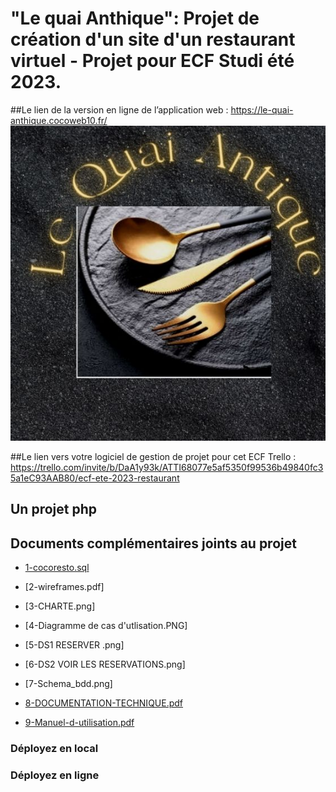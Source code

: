 <h1>"Le quai Anthique": Projet de création d'un site d'un restaurant virtuel - Projet pour ECF Studi été 2023.</h1>

##Le lien de la version en ligne de l’application web :
https://le-quai-anthique.cocoweb10.fr/
![Le logo](https://github.com/ChristelleCossard/restococo/blob/main/images/logo-quai-antique.jpg)

##Le lien vers votre logiciel de gestion de projet pour cet ECF Trello :
https://trello.com/invite/b/DaA1y93k/ATTI68077e5af5350f99536b49840fc35a1eC93AAB80/ecf-ete-2023-restaurant

## Un projet php

## Documents complémentaires joints au projet

+ [1-cocoresto.sql](https://github.com/ChristelleCossard/restococo/blob/main/cocoresto.sql)

+ [2-wireframes.pdf]

+ [3-CHARTE.png]

+ [4-Diagramme de cas d'utlisation.PNG]

+ [5-DS1 RESERVER .png]

+ [6-DS2 VOIR LES RESERVATIONS.png]

+ [7-Schema_bdd.png]
  
+ [8-DOCUMENTATION-TECHNIQUE.pdf](https://github.com/ChristelleCossard/restococo/blob/main/00-Documents-complementaires/ECF_GraduateDeveloppeur_Juillet2023_copiearendre_COSSARD_Christelle.pdf)

+ [9-Manuel-d-utilisation.pdf](https://github.com/ChristelleCossard/restococo/blob/main/00-Documents-complementaires/ECF_GraduateDeveloppeur_Juillet2023_copiearendre_COSSARD_Christelle.pdf)

### Déployez en local

### Déployez en ligne

